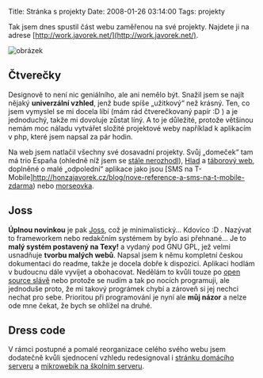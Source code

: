 Title: Stránka s projekty
Date: 2008-01-26 03:14:00
Tags: projekty

Tak jsem dnes spustil část webu zaměřenou na své projekty. Najdete ji na adrese [http://work.javorek.net/](http://work.javorek.net/).

![obrázek](|filename|/images/36.jpg)

## Čtverečky

Designově to není nic geniálního, ale ani nemělo být. Snažil jsem se najít nějaký **univerzální vzhled**, jenž bude spíše „užitkový“ než krásný. Ten, co jsem vymyslel se mi docela líbí (mám rád čtverečkovaný papír :D ) a je jednoduchý, takže mi dovoluje zůstat líný. A to je důležité, protože většinou nemám moc náladu vytvářet složité projektové weby například k aplikacím v php, které jsem napsal za pár hodin.

Na web jsem natlačil všechny své dosavadní projekty. Svůj „domeček“ tam má trio Espaňa (ohledně níž jsem se [stále nerozhodl](|filename|2008-01-20_espana-vsem.md)), [Hlad](http://hlad.javorek.net) a [táborový web](http://www.taborprekvapeni.net), doplněné o malé „odpolední“ aplikace jako jsou [SMS na T-Mobile]http://honzajavorek.cz/blog/nove-reference-a-sms-na-t-mobile-zdarma) nebo [morseovka](|filename|2007-09-01_morseovka.md).

## Joss

**Úplnou novinkou** je pak [Joss](http://work.javorek.net/joss/), což je minimalistický… Kdovíco :D . Nazývat to frameworkem nebo redakčním systémem by bylo asi přehnané… Je to **malý systém postavený na Texy!** a vydaný pod GNU GPL, jež velmi usnadňuje **tvorbu malých webů**. Napsal jsem k němu kompletní českou dokumentaci do readme, takže je docela dobře k dispozici. Aplikaci hodlám v budoucnu dále vyvíjet a obohacovat. Nedělám to kvůli touze po [open source slávě](http://latrine.dgx.cz/takova-nominace-je-tuze-fajn-vec) nebo protože se nudím a tak po nocích programuji, ale jednoduše proto, že mi takový prográmek chybí a zároveň si jej nechci nechat pro sebe. Prioritou při programování je nyní ale **můj názor** a nelze ode mne čekat, že bych se ohlížel na druhé.

## Dress code

V rámci postupné a pomalé reorganizace celého svého webu jsem dodatečně kvůli sjednocení vzhledu redesignoval i [stránku domácího serveru](http://www.javorek.net/localhost) a [mikrowebík na školním serveru](http://www.stud.fit.vutbr.cz/~xjavor01/).